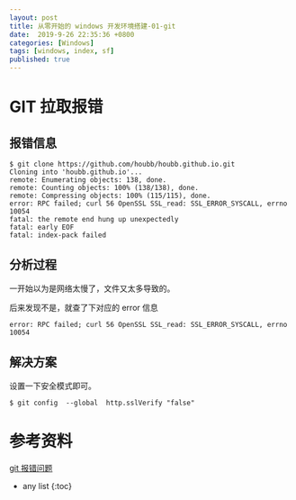 ```yaml
---
layout: post
title: 从零开始的 windows 开发环境搭建-01-git
date:  2019-9-26 22:35:36 +0800
categories: [Windows]
tags: [windows, index, sf]
published: true
---
```


# GIT 拉取报错

## 报错信息

```
$ git clone https://github.com/houbb/houbb.github.io.git
Cloning into 'houbb.github.io'...
remote: Enumerating objects: 138, done.
remote: Counting objects: 100% (138/138), done.
remote: Compressing objects: 100% (115/115), done.
error: RPC failed; curl 56 OpenSSL SSL_read: SSL_ERROR_SYSCALL, errno 10054
fatal: the remote end hung up unexpectedly
fatal: early EOF
fatal: index-pack failed
```

## 分析过程

一开始以为是网络太慢了，文件又太多导致的。

后来发现不是，就查了下对应的 error 信息

```
error: RPC failed; curl 56 OpenSSL SSL_read: SSL_ERROR_SYSCALL, errno 10054
```

## 解决方案

设置一下安全模式即可。

```
$ git config  --global  http.sslVerify "false"
```

# 参考资料

[git 报错问题](https://www.cnblogs.com/emmetyang/p/10620819.html)

* any list
{:toc}
